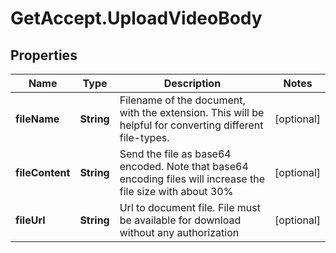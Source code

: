 # GetAccept.UploadVideoBody

## Properties
Name | Type | Description | Notes
------------ | ------------- | ------------- | -------------
**fileName** | **String** | Filename of the document, with the extension. This will be helpful for converting different file-types. | [optional] 
**fileContent** | **String** | Send the file as base64 encoded. Note that base64 encoding files will increase the file size with about 30% | [optional] 
**fileUrl** | **String** | Url to document file. File must be available for download without any authorization | [optional] 

